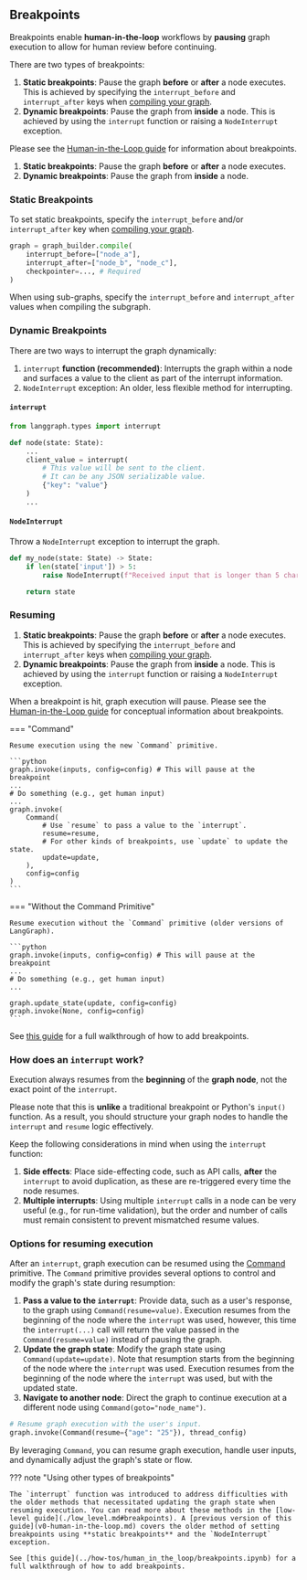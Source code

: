## Breakpoints

Breakpoints enable **human-in-the-loop** workflows by **pausing** graph execution to allow for human review before continuing.

There are two types of breakpoints:

1. **Static breakpoints**: Pause the graph **before** or **after** a node executes. This is achieved by specifying the `interrupt_before` and `interrupt_after` keys when [compiling your graph](#compiling-your-graph).
2. **Dynamic breakpoints**: Pause the graph from **inside** a node. This is achieved by using the `interrupt` function or raising a `NodeInterrupt` exception.

Please see the [Human-in-the-Loop guide](../human_in_the_loop) for information about breakpoints.

1. **Static breakpoints**: Pause the graph **before** or **after** a node executes.
2. **Dynamic breakpoints**: Pause the graph from **inside** a node.

### Static Breakpoints

To set static breakpoints, specify the `interrupt_before` and/or `interrupt_after` key when [compiling your graph](#compiling-your-graph).

```python
graph = graph_builder.compile(
    interrupt_before=["node_a"], 
    interrupt_after=["node_b", "node_c"],
    checkpointer=..., # Required
)
```

When using sub-graphs, specify the `interrupt_before` and `interrupt_after` values when compiling the subgraph.

### Dynamic Breakpoints

There are two ways to interrupt the graph dynamically:

1. `interrupt` **function (recommended)**: Interrupts the graph within a node and surfaces a value to the client as part of the interrupt information.
2. `NodeInterrupt` exception: An older, less flexible method for interrupting.

#### `interrupt`

```python
from langgraph.types import interrupt

def node(state: State):
    ...
    client_value = interrupt(
        # This value will be sent to the client.
        # It can be any JSON serializable value.
        {"key": "value"}
    )
    ...
```

#### `NodeInterrupt`

Throw a `NodeInterrupt` exception to interrupt the graph.

```python
def my_node(state: State) -> State:
    if len(state['input']) > 5:
        raise NodeInterrupt(f"Received input that is longer than 5 characters: {state['input']}")

    return state
```

### Resuming
1. **Static breakpoints**: Pause the graph **before** or **after** a node executes. This is achieved by specifying the `interrupt_before` and `interrupt_after` keys when [compiling your graph](#compiling-your-graph).
2. **Dynamic breakpoints**: Pause the graph from **inside** a node. This is achieved by using the `interrupt` function or raising a `NodeInterrupt` exception.

When a breakpoint is hit, graph execution will pause.
Please see the [Human-in-the-Loop guide](../human_in_the_loop) for conceptual information about breakpoints.

=== "Command"

    Resume execution using the new `Command` primitive.

    ```python
    graph.invoke(inputs, config=config) # This will pause at the breakpoint
    ...
    # Do something (e.g., get human input)
    ...
    graph.invoke(
        Command(
            # Use `resume` to pass a value to the `interrupt`.
            resume=resume, 
            # For other kinds of breakpoints, use `update` to update the state.
            update=update,
        ), 
        config=config
    )
    ```

=== "Without the Command Primitive"

    Resume execution without the `Command` primitive (older versions of LangGraph).

    ```python
    graph.invoke(inputs, config=config) # This will pause at the breakpoint
    ...
    # Do something (e.g., get human input)
    ...

    graph.update_state(update, config=config)
    graph.invoke(None, config=config)
    ```

See [this guide](../how-tos/human_in_the_loop/breakpoints.ipynb) for a full walkthrough of how to add breakpoints.

### How does an `interrupt` work?

Execution always resumes from the **beginning** of the **graph node**, not the exact point of the `interrupt`.

Please note that this is **unlike** a traditional breakpoint or Python's `input()` function. As a result, you should structure your graph nodes to handle the `interrupt` and `resume` logic effectively.

Keep the following considerations in mind when using the `interrupt` function:

1. **Side effects**: Place side-effecting code, such as API calls, **after** the `interrupt` to avoid duplication, as these are re-triggered every time the node resumes.
2. **Multiple interrupts**: Using multiple `interrupt` calls in a node can be very useful (e.g., for run-time validation), but the order and number of calls must remain consistent to prevent mismatched resume values.


### Options for resuming execution

After an `interrupt`, graph execution can be resumed using the [Command](../reference/types.md#langgraph.types.Command) primitive. The `Command` primitive provides several options to control and modify the graph's state during resumption:

1. **Pass a value to the `interrupt`**: Provide data, such as a user's response, to the graph using `Command(resume=value)`. Execution resumes from the beginning of the node where the `interrupt` was used, however, this time the `interrupt(...)` call will return the value passed in the `Command(resume=value)` instead of pausing the graph.
2. **Update the graph state**: Modify the graph state using `Command(update=update)`. Note that resumption starts from the beginning of the node where the `interrupt` was used. Execution resumes from the beginning of the node where the `interrupt` was used, but with the updated state.
3. **Navigate to another node**: Direct the graph to continue execution at a different node using `Command(goto="node_name")`.

```python
# Resume graph execution with the user's input.
graph.invoke(Command(resume={"age": "25"}), thread_config)
```

By leveraging `Command`, you can resume graph execution, handle user inputs, and dynamically adjust the graph's state or flow.

??? note "Using other types of breakpoints"

    The `interrupt` function was introduced to address difficulties with the older methods that necessitated updating the graph state when resuming execution. You can read more about these methods in the [low-level guide](./low_level.md#breakpoints). A [previous version of this guide](v0-human-in-the-loop.md) covers the older method of setting breakpoints using **static breakpoints** and the `NodeInterrupt` exception. 

    See [this guide](../how-tos/human_in_the_loop/breakpoints.ipynb) for a full walkthrough of how to add breakpoints.



